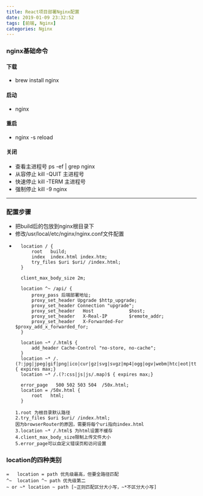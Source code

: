 ```yaml
---
title: React项目部署Nginx配置
date: 2019-01-09 23:32:52
tags: [前端, Nginx]
categories: Nginx
---
```


### nginx基础命令 
#### 下载
 - brew install nginx
#### 启动
 - nginx
#### 重启
 - nginx -s reload
#### 关闭
 - 查看主进程号  ps -ef | grep nginx
 - 从容停止 kill -QUIT 主进程号
 - 快速停止 kill -TERM 主进程号
 - 强制停止 kill -9 nginx
---
### 配置步骤
- 把build后的包放到nginx根目录下
- 修改/usr/local/etc/nginx/nginx.conf文件配置
- 
        location / {
            root   build;
            index  index.html index.htm;
            try_files $uri $uri/ /index.html;
        }

        client_max_body_size 2m;

        location ^~ /api/ {
            proxy_pass 后端部署地址;
            proxy_set_header Upgrade $http_upgrade;
            proxy_set_header Connection "upgrade";
            proxy_set_header   Host             $host;
            proxy_set_header   X-Real-IP        $remote_addr;
            proxy_set_header   X-Forwarded-For  $proxy_add_x_forwarded_for;
        }
        
        location ~* /.html$ { 
            add_header Cache-Control "no-store, no-cache";
        }
        location ~* /.(?:jpg|jpeg|gif|png|ico|cur|gz|svg|svgz|mp4|ogg|ogv|webm|htc|eot|ttf)$ { expires max;}
        location ~* /.(?:css|js|js/.map)$ { expires max;}

        error_page   500 502 503 504  /50x.html;
        location = /50x.html {
            root   html;
        }
    ```
    1.root 为根目录默认路径
    2.try_files $uri $uri/ /index.html;
    因为browserRouter的原因，需要将每个uri指向index.html
    3.location ~* /.html$ 为html设置不缓存
    4.client_max_body_size限制上传文件大小
    5.error_page可以自定义错误页和访问设置
    ```

### location的四种类别
```
=   location = path 优先级最高，但要全路径匹配  
^~  location ^~ path 优先级第二
~ or ~* location ~ path [~正则匹配区分大小写，~*不区分大小写]

```